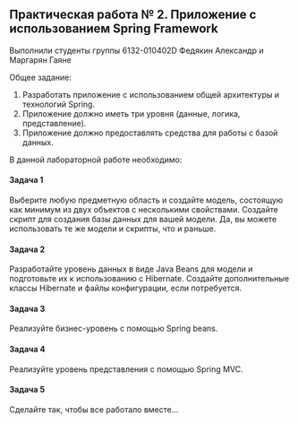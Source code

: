 ## Практическая работа № 2. Приложение с использованием Spring Framework

Выполнили студенты группы 6132-010402D Федякин Александр и Маргарян Гаяне

Общее задание:
1. Разработать приложение с использованием общей архитектуры и технологий Spring.
2. Приложение должно иметь три уровня (данные, логика, представление).
3. Приложение должно предоставлять средства для работы с базой данных.

В данной лабораторной работе необходимо:
#### Задача 1
Выберите любую предметную область и создайте модель, состоящую как минимум из двух объектов с несколькими свойствами.
Создайте скрипт для создания базы данных для вашей модели.
Да, вы можете использовать те же модели и скрипты, что и раньше.
#### Задача 2
Разработайте уровень данных в виде Java Beans для модели и подготовьте их к использованию с Hibernate.
Создайте дополнительные классы Hibernate и файлы конфигурации, если потребуется.
#### Задача 3
Реализуйте бизнес-уровень с помощью Spring beans.
#### Задача 4
Реализуйте уровень представления с помощью Spring MVC.
#### Задача 5
Сделайте так, чтобы все работало вместе…
